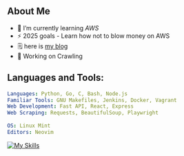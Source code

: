 ## About Me 

- 🌱 I’m currently learning *AWS*
- ⚡  2025 goals - Learn how not to blow money on AWS
- 🗒️ here is [my blog](https://snowkluster.com/)
- 💾 Working on Crawling

## Languages and Tools:
```yaml
Languages: Python, Go, C, Bash, Node.js 
Familiar Tools: GNU Makefiles, Jenkins, Docker, Vagrant
Web Development: Fast API, React, Express
Web Scraping: Requests, BeautifulSoup, Playwright 
  
OS: Linux Mint
Editors: Neovim
```
[![My Skills](https://skillicons.dev/icons?i=aws,docker,ts,nodejs,bash,c,linux,python,go,git)](https://skillicons.dev)


<!---
snow-kluster/snow-kluster is a ✨ special ✨ repository because its `README.md` (this file) appears on your GitHub profile.
You can click the Preview link to take a look at your changes.
--->
